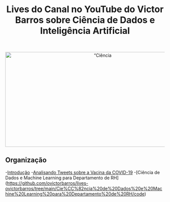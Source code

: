 <h1 align="center"> Lives do Canal no YouTube do Victor Barros sobre Ciência de Dados e Inteligência Artificial </h1> <br>
<p align="center">
  <a href="https://github.com/ovictorbarros/lives-ovictorbarros">
    <img alt=“Ciência de Dados title=“Ciência de Dados src="https://insightlab.ufc.br/wp-content/uploads/2020/06/canais-jpeg.jpg" width="600" height="300">
  </a>
</p>

## Organização
-[Introdução](#introdução)
-[Analisando Tweets sobre a Vacina da COVID-19](https://github.com/ovictorbarros/lives-ovictorbarros/tree/main/Analisando%20Tweets%20sobre%20a%20Vacina%20da%20COVID-19)
-[Ciência de Dados e Machine Learning para Departamento de RH] (https://github.com/ovictorbarros/lives-ovictorbarros/tree/main/Cie%CC%82ncia%20de%20Dados%20e%20Machine%20Learning%20para%20Departamento%20de%20RH/code)
